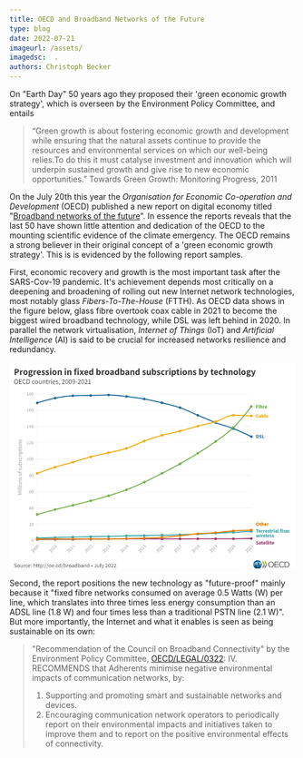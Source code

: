 ```yaml
---
title: OECD and Broadband Networks of the Future
type: blog
date: 2022-07-21
imageurl: /assets/
imagedsc:  .
authors: Christoph Becker
---
```


On "Earth Day" 50 years ago they proposed their 'green economic growth strategy', which is overseen by the Environment Policy Committee, and entails

> “Green growth is about fostering economic growth and development while ensuring that the natural assets continue to provide the resources and environmental services on which our well-being relies.To do this it must catalyse investment and innovation which will underpin sustained growth and give rise to new economic opportunities.” Towards Green Growth: Monitoring Progress, 2011

On the July 20th this year the *Organisation for Economic Co-operation and Development* (OECD) published a new report on digital economy titled "[Broadband networks of the future](https://www.oecd-ilibrary.org/science-and-technology/broadband-networks-of-the-future_755e2d0c-en)". In essence the reports reveals that the last 50 have shown little attention and dedication of the OECD to the mounting scientific evidence of the climate emergency. The OECD remains a strong believer in their original concept of a 'green economic growth strategy'. This is is evidenced by the following report samples.

First, economic recovery and growth is the most important task after the SARS-Cov-19 pandemic. It's achievement depends most critically on a deepening and broadening of rolling out new Internet network technologies, most notably glass *Fibers-To-The-House* (FTTH). As OECD data shows in the figure below, glass fibre overtook coax cable in 2021 to become the biggest wired broadband technology, while DSL was left behind in 2020. In parallel the network virtualisation, *Internet of Things* (IoT) and *Artificial Intelligence* (AI) is said to be crucial for increased networks resilience and redundancy.

![Communication Network in 3GPP_TSG_RAN_WG5_IOT](/assets/internet_governance/OECD_fibre.png?raw=true)

Second, the report positions the new technology as "future-proof" mainly because it "fixed fibre networks consumed on average 0.5 Watts (W) per line, which translates into three times less energy consumption than an ADSL line (1.8 W) and four times less than a traditional PSTN line (2.1 W)". But more importantly, the Internet and what it enables is seen as being sustainable on its own:

> "Recommendation of the Council on Broadband Connectivity" by the Environment Policy Committee, [OECD/LEGAL/0322](https://legalinstruments.oecd.org/en/instruments/OECD-LEGAL-0322):
> IV. RECOMMENDS that Adherents minimise negative environmental impacts of communication networks, by:
>   1. Supporting and promoting smart and sustainable networks and devices.
>   2. Encouraging communication network operators to periodically report on their environmental impacts and initiatives taken to improve them and to report on the positive environmental effects of connectivity.
